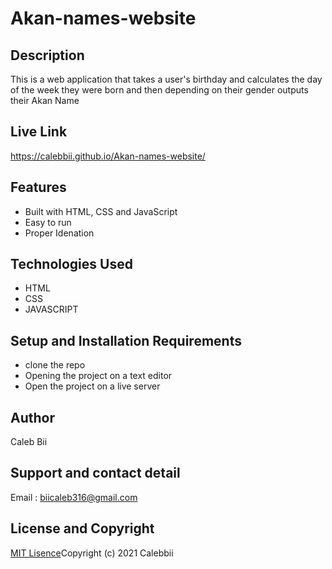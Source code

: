# Akan-names-website

## Description
This is a  web application that takes a user's birthday and calculates the day of the week they were born and then depending on their gender outputs their Akan Name
## Live Link
https://calebbii.github.io/Akan-names-website/

## Features
* Built with HTML, CSS and JavaScript
* Easy to run
* Proper Idenation

## Technologies Used
* HTML
* CSS
* JAVASCRIPT
## Setup and Installation Requirements
* clone the repo
* Opening the project on a text editor
* Open the project on a live server
## Author
Caleb Bii
## Support and contact detail
Email : biicaleb316@gmail.com
## License and Copyright
[MIT Lisence](https://github.com/Calebbii/Akan-names-website/blob/master/LICENSE)Copyright (c) 2021 Calebbii

